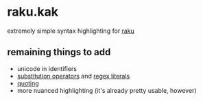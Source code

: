 

# raku.kak

extremely simple syntax highlighting for [raku](https://raku.org)

## remaining things to add

-   unicode in identifiers
-   [substitution
    operators](https://docs.raku.org/language/operators#Substitution_operators)
    and [regex
    literals](https://docs.raku.org/language/syntax#Regex_literals)
-   [quoting](https://docs.raku.org/language/quoting)
-   more nuanced highlighting (it's already pretty usable, however)
